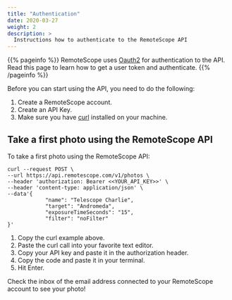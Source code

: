 ```yaml
---
title: "Authentication"
date: 2020-03-27
weight: 2
description: >
  Instructions how to authenticate to the RemoteScope API
---
```


{{% pageinfo %}}
RemoteScope uses [Oauth2](http://oauthbible.com/#oauth-2-three-legged) for authentication to the API. Read this page to learn how to get a user token and authenticate.
{{% /pageinfo %}}

Before you can start using the API, you need to do the following:

1. Create a RemoteScope account.
2. Create an API Key.
3. Make sure you have [curl](https://curl.haxx.se/) installed on your machine.



## Take a first photo using the RemoteScope API
To take a first photo using the RemoteScope API:

```
curl --request POST \
--url https://api.remotescope.com/v1/photos \
--header 'authorization: Bearer <<YOUR_API_KEY>>' \
--header 'content-type: application/json' \
--data'{
            "name": "Telescope Charlie",
            "target": "Andromeda",
            "exposureTimeSeconds": "15",
            "filter": "noFilter"
}'
```

1. Copy the curl example above.
2. Paste the curl call into your favorite text editor.
3. Copy your API key and paste it in the authorization header.
4. Copy the code and paste it in your terminal.
5. Hit Enter.

Check the inbox of the email address connected to your RemoteScope account to see your photo!

